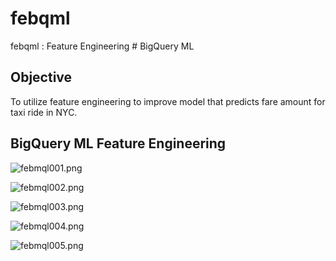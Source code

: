 # febqml
febqml : Feature Engineering # BigQuery ML

## Objective
To utilize feature engineering to improve model that predicts fare amount for taxi ride in NYC.

## BigQuery ML Feature Engineering 


![febmql001.png](./media/febmql001.png)

![febmql002.png](./media/febmql002.png)

![febmql003.png](./media/febmql003.png)

![febmql004.png](./media/febmql004.png)

![febmql005.png](./media/febmql005.png)